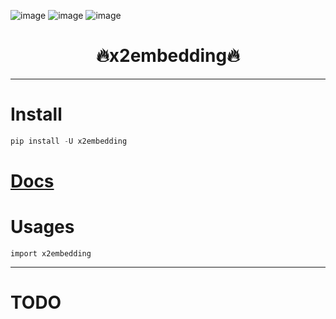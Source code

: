 

![image](https://img.shields.io/pypi/v/x2embedding.svg) ![image](https://img.shields.io/travis/Jie-Yuan/x2embedding.svg) ![image](https://readthedocs.org/projects/x2embedding/badge/?version=latest)



<h1 align = "center">🔥x2embedding🔥</h1>

---
# Install
```python
pip install -U x2embedding
```

# [Docs](https://jie-yuan.github.io/x2embedding/)

# Usages
```
import x2embedding
```

---
# TODO
